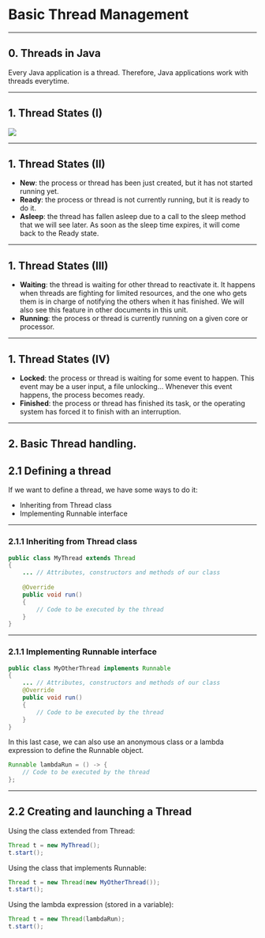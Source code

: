 # Basic Thread Management

---
## 0. Threads in Java
Every Java application is a thread. Therefore, Java applications work with threads everytime.

---

## 1. Thread States (I)
![](/artalbero.github.io/hdocs/PSP/img/3_/14_statesChanges.png)

---

## 1. Thread States (II)
- **New**: the process or thread has been just created, but it has not started running yet.
- **Ready**: the process or thread is not currently running, but it is ready to do it.
- **Asleep**: the thread has fallen asleep due to a call to the sleep method that we will see later. As soon as the sleep time expires, it will come back to the Ready state.

---

## 1. Thread States (III)
- **Waiting**: the thread is waiting for other thread to reactivate it. It happens when threads are fighting for limited resources, and the one who gets them is in charge of notifying the others when it has finished. We will also see this feature in other documents in this unit.
- **Running**: the process or thread is currently running on a given core or processor.

---

## 1. Thread States (IV)
- **Locked**: the process or thread is waiting for some event to happen. This event may be a user input, a file unlocking... Whenever this event happens, the process becomes ready.
- **Finished**: the process or thread has finished its task, or the operating system has forced it to finish with an interruption.

---

## 2. Basic Thread handling.
## 2.1 Defining a thread 
If we want to define a thread, we have some ways to do it:
- Inheriting from Thread class
- Implementing Runnable interface

---

### 2.1.1 Inheriting from Thread class
```java
public class MyThread extends Thread
{
    ... // Attributes, constructors and methods of our class
 
    @Override
    public void run()
    {
        // Code to be executed by the thread
    }
}
```

---

### 2.1.1 Implementing Runnable interface
```java
public class MyOtherThread implements Runnable
{
    ... // Attributes, constructors and methods of our class
    @Override
    public void run() 
    {
        // Code to be executed by the thread
    }
}
```
In this last case, we can also use an anonymous class or a lambda expression to define the Runnable object.
```java
Runnable lambdaRun = () -> {
    // Code to be executed by the thread
};
```

---

## 2.2 Creating and launching a Thread
Using the class extended from Thread:
```java
Thread t = new MyThread();
t.start();
```
Using the class that implements Runnable:
```java
Thread t = new Thread(new MyOtherThread());
t.start();
```
Using the lambda expression (stored in a variable):
```java
Thread t = new Thread(lambdaRun);
t.start();
```
